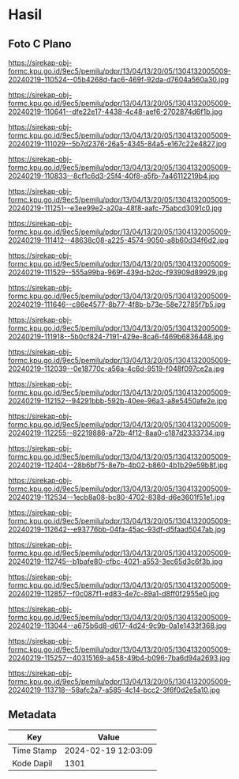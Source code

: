 # Hasil

## Foto C Plano

https://sirekap-obj-formc.kpu.go.id/9ec5/pemilu/pdpr/13/04/13/20/05/1304132005009-20240219-110524--05b4268d-fac6-469f-92da-d7604a560a30.jpg

https://sirekap-obj-formc.kpu.go.id/9ec5/pemilu/pdpr/13/04/13/20/05/1304132005009-20240219-110641--dfe22e17-4438-4c48-aef6-2702874d6f1b.jpg

https://sirekap-obj-formc.kpu.go.id/9ec5/pemilu/pdpr/13/04/13/20/05/1304132005009-20240219-111029--5b7d2376-26a5-4345-84a5-e167c22e4827.jpg

https://sirekap-obj-formc.kpu.go.id/9ec5/pemilu/pdpr/13/04/13/20/05/1304132005009-20240219-110833--8cf1c6d3-25f4-40f8-a5fb-7a46112219b4.jpg

https://sirekap-obj-formc.kpu.go.id/9ec5/pemilu/pdpr/13/04/13/20/05/1304132005009-20240219-111251--e3ee99e2-a20a-48f8-aafc-75abcd3091c0.jpg

https://sirekap-obj-formc.kpu.go.id/9ec5/pemilu/pdpr/13/04/13/20/05/1304132005009-20240219-111412--48638c08-a225-4574-9050-a8b60d34f6d2.jpg

https://sirekap-obj-formc.kpu.go.id/9ec5/pemilu/pdpr/13/04/13/20/05/1304132005009-20240219-111529--555a99ba-969f-439d-b2dc-f93909d89929.jpg

https://sirekap-obj-formc.kpu.go.id/9ec5/pemilu/pdpr/13/04/13/20/05/1304132005009-20240219-111646--c86e4577-8b77-4f8b-b73e-58e72785f7b5.jpg

https://sirekap-obj-formc.kpu.go.id/9ec5/pemilu/pdpr/13/04/13/20/05/1304132005009-20240219-111918--5b0cf824-7191-429e-8ca6-f469b6836448.jpg

https://sirekap-obj-formc.kpu.go.id/9ec5/pemilu/pdpr/13/04/13/20/05/1304132005009-20240219-112039--0e18770c-a56a-4c6d-9519-f048f097ce2a.jpg

https://sirekap-obj-formc.kpu.go.id/9ec5/pemilu/pdpr/13/04/13/20/05/1304132005009-20240219-112152--94291bbb-592b-40ee-96a3-a8e5450afe2e.jpg

https://sirekap-obj-formc.kpu.go.id/9ec5/pemilu/pdpr/13/04/13/20/05/1304132005009-20240219-112255--82219886-a72b-4f12-8aa0-c187d2333734.jpg

https://sirekap-obj-formc.kpu.go.id/9ec5/pemilu/pdpr/13/04/13/20/05/1304132005009-20240219-112404--28b6bf75-8e7b-4b02-b860-4b1b29e59b8f.jpg

https://sirekap-obj-formc.kpu.go.id/9ec5/pemilu/pdpr/13/04/13/20/05/1304132005009-20240219-112534--1ecb8a08-bc80-4702-838d-d6e3601f51e1.jpg

https://sirekap-obj-formc.kpu.go.id/9ec5/pemilu/pdpr/13/04/13/20/05/1304132005009-20240219-112642--e93776bb-04fa-45ac-93df-d5faad5047ab.jpg

https://sirekap-obj-formc.kpu.go.id/9ec5/pemilu/pdpr/13/04/13/20/05/1304132005009-20240219-112745--b1bafe80-cfbc-4021-a553-3ec65d3c6f3b.jpg

https://sirekap-obj-formc.kpu.go.id/9ec5/pemilu/pdpr/13/04/13/20/05/1304132005009-20240219-112857--f0c087f1-ed83-4e7c-89a1-d8ff0f2955e0.jpg

https://sirekap-obj-formc.kpu.go.id/9ec5/pemilu/pdpr/13/04/13/20/05/1304132005009-20240219-113044--a675b6d8-d617-4d24-9c9b-0a1e1433f368.jpg

https://sirekap-obj-formc.kpu.go.id/9ec5/pemilu/pdpr/13/04/13/20/05/1304132005009-20240219-115257--40315169-a458-49b4-b096-7ba6d94a2693.jpg

https://sirekap-obj-formc.kpu.go.id/9ec5/pemilu/pdpr/13/04/13/20/05/1304132005009-20240219-113718--58afc2a7-a585-4c14-bcc2-3f6f0d2e5a10.jpg


## Metadata

| Key        | Value               |
| ---------- | ------------------- |
| Time Stamp | 2024-02-19 12:03:09 |
| Kode Dapil | 1301                |



